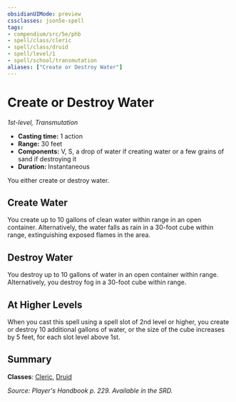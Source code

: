 ```yaml
---
obsidianUIMode: preview
cssclasses: json5e-spell
tags:
- compendium/src/5e/phb
- spell/class/cleric
- spell/class/druid
- spell/level/1
- spell/school/transmutation
aliases: ["Create or Destroy Water"]
---
```

# Create or Destroy Water
*1st-level, Transmutation*  

- **Casting time:** 1 action
- **Range:** 30 feet
- **Components:** V, S, a drop of water if creating water or a few grains of sand if destroying it
- **Duration:** Instantaneous

You either create or destroy water.

## Create Water

You create up to 10 gallons of clean water within range in an open container. Alternatively, the water falls as rain in a 30-foot cube within range, extinguishing exposed flames in the area.

## Destroy Water

You destroy up to 10 gallons of water in an open container within range. Alternatively, you destroy fog in a 30-foot cube within range.

## At Higher Levels

When you cast this spell using a spell slot of 2nd level or higher, you create or destroy 10 additional gallons of water, or the size of the cube increases by 5 feet, for each slot level above 1st.

## Summary

**Classes**: [Cleric](compendium/classes/cleric.md), [Druid](compendium/classes/druid.md)

*Source: Player's Handbook p. 229. Available in the SRD.*